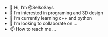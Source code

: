 - 👋 Hi, I’m @SelkoSays
- 👀 I’m interested in programing and 3D design
- 🌱 I’m currently learning c++ and python
- 💞️ I’m looking to collaborate on ...
- 📫 How to reach me ...

<!---
SelkoSays/SelkoSays is a ✨ special ✨ repository because its `README.md` (this file) appears on your GitHub profile.
You can click the Preview link to take a look at your changes.
--->
